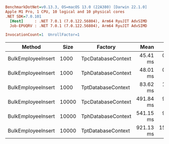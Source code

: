 ``` ini

BenchmarkDotNet=v0.13.3, OS=macOS 13.0 (22A380) [Darwin 22.1.0]
Apple M1 Pro, 1 CPU, 10 logical and 10 physical cores
.NET SDK=7.0.101
  [Host]     : .NET 7.0.1 (7.0.122.56804), Arm64 RyuJIT AdvSIMD
  Job-EPUQRV : .NET 7.0.1 (7.0.122.56804), Arm64 RyuJIT AdvSIMD

InvocationCount=1  UnrollFactor=1  

```
|             Method |  Size |            Factory |      Mean |     Error |    StdDev |       Gen0 |       Gen1 | Allocated |
|------------------- |------ |------------------- |----------:|----------:|----------:|-----------:|-----------:|----------:|
| BulkEmployeeInsert |  1000 | TpcDatabaseContext |  45.41 ms |  0.830 ms |  0.776 ms |  2000.0000 |          - |  15.47 MB |
| BulkEmployeeInsert |  1000 | TphDatabaseContext |  48.01 ms |  0.788 ms |  0.658 ms |  2000.0000 |          - |  17.15 MB |
| BulkEmployeeInsert |  1000 | TptDatabaseContext |  83.62 ms |  1.061 ms |  0.940 ms |  4000.0000 |  1000.0000 |  30.68 MB |
| BulkEmployeeInsert | 10000 | TpcDatabaseContext | 491.84 ms |  9.673 ms | 13.241 ms | 23000.0000 |  5000.0000 | 153.08 MB |
| BulkEmployeeInsert | 10000 | TphDatabaseContext | 541.15 ms |  9.379 ms |  8.773 ms | 25000.0000 |  8000.0000 | 170.46 MB |
| BulkEmployeeInsert | 10000 | TptDatabaseContext | 921.13 ms | 15.267 ms | 13.534 ms | 47000.0000 | 13000.0000 | 304.43 MB |
